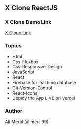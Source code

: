 ## X Clone ReactJS

### X Clone Demo Link
[X Clone Link](https://x-clone-react-js.vercel.app/)

### Topics
  * Html
  * Css-Flexbox
  * Css-Responsive-Design
  * JavaScript
  * React
  * Firebase for real time database
  * Git-Version-Control
  * React-Icons
  * Deploy the App LIVE on Vercel

### Author
Ali Meral (alimeral99)



